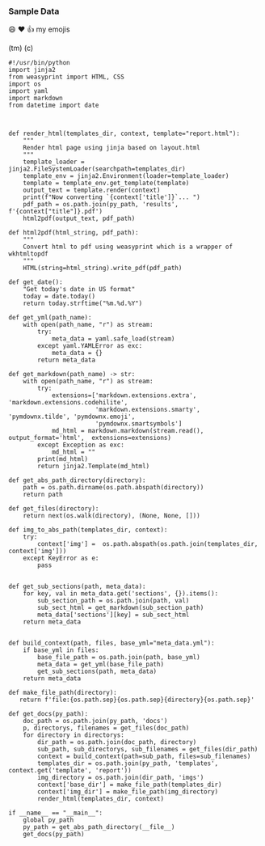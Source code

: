 ### Sample Data
:smile: :heart: :thumbsup:
my emojis

(tm)
(c)

    #!/usr/bin/python
    import jinja2
    from weasyprint import HTML, CSS
    import os
    import yaml
    import markdown
    from datetime import date
    
    
    
    def render_html(templates_dir, context, template="report.html"):
        """
        Render html page using jinja based on layout.html
        """
        template_loader = jinja2.FileSystemLoader(searchpath=templates_dir)
        template_env = jinja2.Environment(loader=template_loader)
        template = template_env.get_template(template)
        output_text = template.render(context)
        print(f"Now converting `{context['title']}`... ")
        pdf_path = os.path.join(py_path, 'results', f'{context["title"]}.pdf')
        html2pdf(output_text, pdf_path)   
    
    def html2pdf(html_string, pdf_path):
        """
        Convert html to pdf using weasyprint which is a wrapper of wkhtmltopdf
        """
        HTML(string=html_string).write_pdf(pdf_path)
    
    def get_date():
        "Get today's date in US format"
        today = date.today()
        return today.strftime("%m.%d.%Y")
    
    def get_yml(path_name):
        with open(path_name, "r") as stream:
            try:
                meta_data = yaml.safe_load(stream)
            except yaml.YAMLError as exc:
                meta_data = {}
            return meta_data
    
    def get_markdown(path_name) -> str:
        with open(path_name, "r") as stream:
            try:
                extensions=['markdown.extensions.extra', 'markdown.extensions.codehilite', 
                            'markdown.extensions.smarty', 'pymdownx.tilde', 'pymdownx.emoji', 
                            'pymdownx.smartsymbols']
                md_html = markdown.markdown(stream.read(), output_format='html',  extensions=extensions)
            except Exception as exc:
                md_html = ""
            print(md_html)
            return jinja2.Template(md_html)
    
    def get_abs_path_directory(directory):
        path = os.path.dirname(os.path.abspath(directory))
        return path 
    
    def get_files(directory):
        return next(os.walk(directory), (None, None, []))
    
    def img_to_abs_path(templates_dir, context):
        try:
            context['img'] =  os.path.abspath(os.path.join(templates_dir, context['img']))
        except KeyError as e:
            pass
    
    
    def get_sub_sections(path, meta_data):
        for key, val in meta_data.get('sections', {}).items():
            sub_section_path = os.path.join(path, val)
            sub_sect_html = get_markdown(sub_section_path)
            meta_data['sections'][key] = sub_sect_html
        return meta_data
    
        
    def build_context(path, files, base_yml="meta_data.yml"):
        if base_yml in files:
            base_file_path = os.path.join(path, base_yml)
            meta_data = get_yml(base_file_path)     
            get_sub_sections(path, meta_data)
        return meta_data
    
    def make_file_path(directory):
       return f'file:{os.path.sep}{os.path.sep}{directory}{os.path.sep}' 
    
    def get_docs(py_path):
        doc_path = os.path.join(py_path, 'docs')
        p, directorys, filenames = get_files(doc_path)
        for directory in directorys:
            dir_path = os.path.join(doc_path, directory)
            sub_path, sub_directorys, sub_filenames = get_files(dir_path)
            context = build_context(path=sub_path, files=sub_filenames)
            templates_dir = os.path.join(py_path, 'templates', context.get('template', 'report'))
            img_directory = os.path.join(dir_path, 'imgs')
            context['base_dir'] = make_file_path(templates_dir)
            context['img_dir'] = make_file_path(img_directory)
            render_html(templates_dir, context)
    
    if __name__ == "__main__":
        global py_path
        py_path = get_abs_path_directory(__file__)
        get_docs(py_path)
    